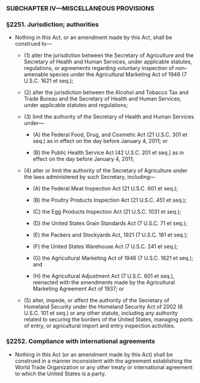 ### SUBCHAPTER IV—MISCELLANEOUS PROVISIONS

### §2251. Jurisdiction; authorities
* Nothing in this Act, or an amendment made by this Act, shall be construed to—

  * (1) alter the jurisdiction between the Secretary of Agriculture and the Secretary of Health and Human Services, under applicable statutes, regulations, or agreements regarding voluntary inspection of non-amenable species under the Agricultural Marketing Act of 1946 (7 U.S.C. 1621 et seq.);

  * (2) alter the jurisdiction between the Alcohol and Tobacco Tax and Trade Bureau and the Secretary of Health and Human Services, under applicable statutes and regulations;

  * (3) limit the authority of the Secretary of Health and Human Services under—

    * (A) the Federal Food, Drug, and Cosmetic Act (21 U.S.C. 301 et seq.) as in effect on the day before January 4, 2011; or

    * (B) the Public Health Service Act [42 U.S.C. 201 et seq.] as in effect on the day before January 4, 2011;


  * (4) alter or limit the authority of the Secretary of Agriculture under the laws administered by such Secretary, including—

    * (A) the Federal Meat Inspection Act (21 U.S.C. 601 et seq.);

    * (B) the Poultry Products Inspection Act (21 U.S.C. 451 et seq.);

    * (C) the Egg Products Inspection Act (21 U.S.C. 1031 et seq.);

    * (D) the United States Grain Standards Act (7 U.S.C. 71 et seq.);

    * (E) the Packers and Stockyards Act, 1921 (7 U.S.C. 181 et seq.);

    * (F) the United States Warehouse Act (7 U.S.C. 241 et seq.);

    * (G) the Agricultural Marketing Act of 1946 (7 U.S.C. 1621 et seq.); and

    * (H) the Agricultural Adjustment Act (7 U.S.C. 601 et seq.), reenacted with the amendments made by the Agricultural Marketing Agreement Act of 1937; or


  * (5) alter, impede, or affect the authority of the Secretary of Homeland Security under the Homeland Security Act of 2002 (6 U.S.C. 101 et seq.) or any other statute, including any authority related to securing the borders of the United States, managing ports of entry, or agricultural import and entry inspection activities.

### §2252. Compliance with international agreements
* Nothing in this Act (or an amendment made by this Act) shall be construed in a manner inconsistent with the agreement establishing the World Trade Organization or any other treaty or international agreement to which the United States is a party.